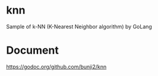# knn
Sample of k-NN (K-Nearest Neighbor algorithm) by GoLang

# Document
https://godoc.org/github.com/bunji2/knn
